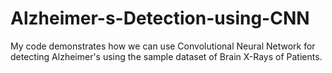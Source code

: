 # Alzheimer-s-Detection-using-CNN
My code demonstrates how we can use Convolutional Neural Network for detecting Alzheimer's using the sample dataset of Brain X-Rays of Patients.
